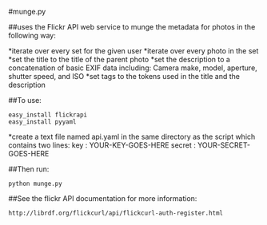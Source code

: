 #munge.py 

##uses the Flickr API web service to munge the metadata for photos in the following way:

*iterate over every set for the given user
*iterate over every photo in the set
*set the title to the title of the parent photo
*set the description to a concatenation of basic EXIF data including: Camera make, model, aperture, shutter speed, and ISO
*set tags to the tokens used in the title and the description

##To use:

    easy_install flickrapi
    easy_install pyyaml
*create a text file named api.yaml in the same directory as the script which contains two lines:
    key : YOUR-KEY-GOES-HERE
    secret : YOUR-SECRET-GOES-HERE

##Then run:

    python munge.py

##See the flickr API documentation for more information:

    http://librdf.org/flickcurl/api/flickcurl-auth-register.html
